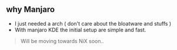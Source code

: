 
## why Manjaro
- I just needed a arch ( don't care about the bloatware and stuffs )
- With manjaro KDE the initial setup are simple and fast.

> Will be moving towards NiX soon..